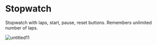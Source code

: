 # Stopwatch
Stopwatch with laps, start, pause, reset buttons. 
Remembers unlimited number of laps.

![untitled11](https://user-images.githubusercontent.com/31318398/30973211-dcde2ba6-a46c-11e7-9acd-4e54db47342e.png)


